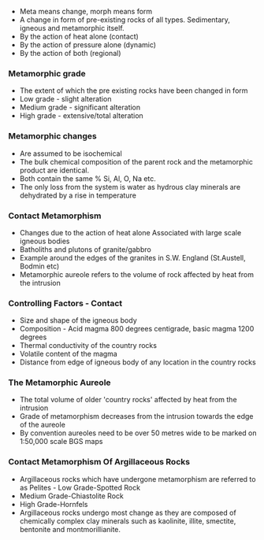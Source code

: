 - Meta means change, morph means form
- A change in form of pre-existing rocks of all types. Sedimentary, igneous and metamorphic itself.
- By the action of heat alone (contact)
- By the action of pressure alone (dynamic)
- By the action of both (regional)

### Metamorphic grade
- The extent of which the pre existing rocks have been changed in form
- Low grade - slight alteration
- Medium grade - significant alteration
- High grade - extensive/total alteration

### Metamorphic changes
- Are assumed to be isochemical
- The bulk chemical composition of the parent rock and the metamorphic product are identical.
-  Both contain the same % Si, Al, O, Na etc.
- The only loss from the system is water as hydrous clay minerals are dehydrated by a rise in temperature

### Contact Metamorphism
- Changes due to the action of heat alone Associated with large scale igneous bodies
- Batholiths and plutons of granite/gabbro
- Example around the edges of the granites in S.W. England (St.Austell, Bodmin etc) 
- Metamorphic aureole refers to the volume of rock affected by heat from the intrusion

### Controlling Factors - Contact
- Size and shape of the igneous body
- Composition - Acid magma 800 degrees centigrade, basic magma 1200 degrees
- Thermal conductivity of the country rocks 
- Volatile content of the magma
- Distance from edge of igneous body of any location in the country rocks

### The Metamorphic Aureole
- The total volume of older 'country rocks' affected by heat from the intrusion
- Grade of metamorphism decreases from the intrusion towards the edge of the aureole
- By convention aureoles need to be over 50 metres wide to be marked on 1:50,000 scale BGS maps

### Contact Metamorphism Of Argillaceous Rocks
- Argillaceous rocks which have undergone metamorphism are referred to as Pelites - Low Grade-Spotted Rock
- Medium Grade-Chiastolite Rock
- High Grade-Hornfels
- Argillaceous rocks undergo most change as they are composed of chemically complex clay minerals such as kaolinite, illite, smectite, bentonite and montmorillianite.